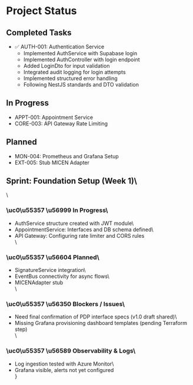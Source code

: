 # Project Status

## Completed Tasks
- ✅ AUTH-001: Authentication Service
  - Implemented AuthService with Supabase login
  - Implemented AuthController with login endpoint
  - Added LoginDto for input validation
  - Integrated audit logging for login attempts
  - Implemented structured error handling
  - Following NestJS standards and DTO validation

## In Progress
- APPT-001: Appointment Service
- CORE-003: API Gateway Rate Limiting

## Planned
- MON-004: Prometheus and Grafana Setup
- EXT-005: Stub MICEN Adapter

## Sprint: Foundation Setup (Week 1)\
\
### \uc0\u55357 \u56999  In Progress\
- AuthService structure created with JWT module\
- AppointmentService: Interfaces and DB schema defined\
- API Gateway: Configuring rate limiter and CORS rules\
\
### \uc0\u55357 \u56604  Planned\
- SignatureService integration\
- EventBus connectivity for async flows\
- MICENAdapter stub\
\
### \uc0\u55357 \u56350  Blockers / Issues\
- Need final confirmation of PDP interface specs (v1.0 draft shared)\
- Missing Grafana provisioning dashboard templates (pending Terraform step)\
\
### \uc0\u55357 \u56589  Observability & Logs\
- Log ingestion tested with Azure Monitor\
- Grafana visible, alerts not yet configured\
}